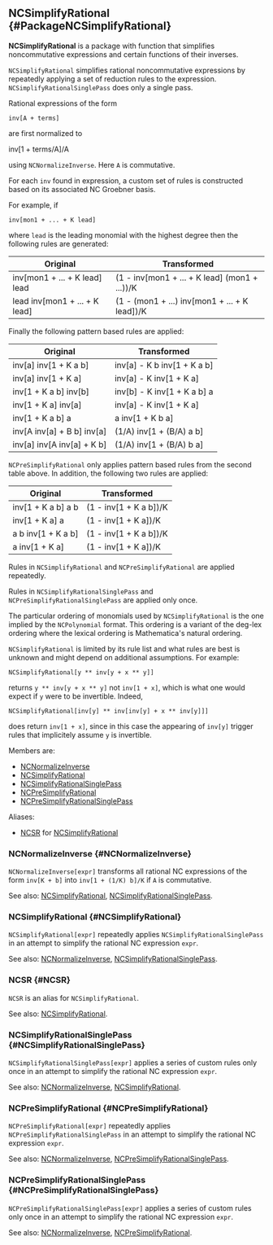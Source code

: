 ## NCSimplifyRational {#PackageNCSimplifyRational}

**NCSimplifyRational** is a package with function that simplifies noncommutative expressions and certain functions of their inverses.

`NCSimplifyRational` simplifies rational noncommutative expressions by repeatedly applying a set of reduction rules to the expression. `NCSimplifyRationalSinglePass` does only a single pass.

Rational expressions of the form

    inv[A + terms]

are first normalized to

   inv[1 + terms/A]/A

using `NCNormalizeInverse`. Here `A` is commutative.

For each `inv` found in expression, a custom set of rules is constructed based on its associated NC Groebner basis.

For example, if

    inv[mon1 + ... + K lead]

where `lead` is the leading monomial with the highest degree then the following rules are generated:

| Original | Transformed |
| --- | --- |
| inv[mon1 + ... + K lead] lead | (1 - inv[mon1 + ... + K lead] (mon1 + ...))/K |
| lead inv[mon1 + ... + K lead] | (1 - (mon1 + ...) inv[mon1 + ... + K lead])/K |

Finally the following pattern based rules are applied:

| Original | Transformed |
| --- | --- |
| inv[a] inv[1 + K a b]      | inv[a] - K b inv[1 + K a b] |
| inv[a] inv[1 + K a]        | inv[a] - K inv[1 + K a]     |
| inv[1 + K a b] inv[b]      | inv[b] - K inv[1 + K a b] a |
| inv[1 + K a] inv[a]        | inv[a] - K inv[1 + K a]     |
| inv[1 + K a b] a           | a inv[1 + K b a]            |
| inv[A inv[a] + B b] inv[a] | (1/A) inv[1 + (B/A) a b]    | 
| inv[a] inv[A inv[a] + K b] | (1/A) inv[1 + (B/A) b a]    | 

`NCPreSimplifyRational` only applies pattern based rules from the second table above. In addition, the following two rules are applied:

| Original | Transformed |
| --- | --- |
| inv[1 + K a b] a b | (1 - inv[1 + K a b])/K |
| inv[1 + K a] a     | (1 - inv[1 + K a])/K   |
| a b inv[1 + K a b] | (1 - inv[1 + K a b])/K |
| a inv[1 + K a]     | (1 - inv[1 + K a])/K   |

Rules in `NCSimplifyRational` and `NCPreSimplifyRational` are applied repeatedly.

Rules in `NCSimplifyRationalSinglePass` and `NCPreSimplifyRationalSinglePass` are applied only once.

The particular ordering of monomials used by `NCSimplifyRational` is the one implied by the `NCPolynomial` format. This ordering is a variant of the deg-lex ordering where the lexical ordering is Mathematica's natural ordering.

`NCSimplifyRational` is limited by its rule list and what rules are
best is unknown and might depend on additional assumptions. For example:

    NCSimplifyRational[y ** inv[y + x ** y]]

returns `y ** inv[y + x ** y]` not `inv[1 + x]`, which is what one
would expect if `y` were to be invertible. Indeed,
     
    NCSimplifyRational[inv[y] ** inv[inv[y] + x ** inv[y]]]

does return `inv[1 + x]`, since in this case the appearing of `inv[y]`
trigger rules that implicitely assume `y` is invertible.

Members are:

* [NCNormalizeInverse](#NCNormalizeInverse)
* [NCSimplifyRational](#NCSimplifyRational)
* [NCSimplifyRationalSinglePass](#NCSimplifyRationalSinglePass)
* [NCPreSimplifyRational](#NCPreSimplifyRational)
* [NCPreSimplifyRationalSinglePass](#NCPreSimplifyRationalSinglePass)

Aliases:

* [NCSR](#NCSR) for [NCSimplifyRational](#NCSimplifyRational)


### NCNormalizeInverse {#NCNormalizeInverse}

`NCNormalizeInverse[expr]` transforms all rational NC expressions of the form `inv[K + b]` into `inv[1 + (1/K) b]/K` if `A` is commutative.

See also:
[NCSimplifyRational](#NCSimplifyRational), [NCSimplifyRationalSinglePass](#NCSimplifyRationalSinglePass).

### NCSimplifyRational {#NCSimplifyRational}

`NCSimplifyRational[expr]` repeatedly applies `NCSimplifyRationalSinglePass` in an attempt to simplify the rational NC expression `expr`.

See also:
[NCNormalizeInverse](#NCNormalizeInverse),
[NCSimplifyRationalSinglePass](#NCSimplifyRationalSinglePass).

### NCSR {#NCSR}

`NCSR` is an alias for `NCSimplifyRational`.

See also:
[NCSimplifyRational](#NCSimplifyRational).

### NCSimplifyRationalSinglePass {#NCSimplifyRationalSinglePass}

`NCSimplifyRationalSinglePass[expr]` applies a series of custom rules only once in an attempt to simplify the rational NC expression `expr`.

See also:
[NCNormalizeInverse](#NCNormalizeInverse),
[NCSimplifyRational](#NCSimplifyRational).

### NCPreSimplifyRational {#NCPreSimplifyRational}

`NCPreSimplifyRational[expr]` repeatedly applies `NCPreSimplifyRationalSinglePass` in an attempt to simplify the rational NC expression `expr`.

See also:
[NCNormalizeInverse](#NCNormalizeInverse),
[NCPreSimplifyRationalSinglePass](#NCPreSimplifyRationalSinglePass).

### NCPreSimplifyRationalSinglePass {#NCPreSimplifyRationalSinglePass}

`NCPreSimplifyRationalSinglePass[expr]` applies a series of custom rules only once in an attempt to simplify the rational NC expression `expr`.

See also:
[NCNormalizeInverse](#NCNormalizeInverse),
[NCPreSimplifyRational](#NCPreSimplifyRational).
